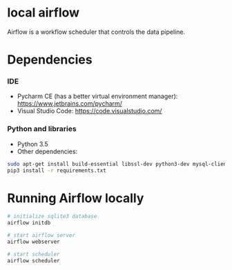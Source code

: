 # local airflow
Airflow is a workflow scheduler that controls the data pipeline.


# Dependencies
### IDE
- Pycharm CE (has a better virtual environment manager): https://www.jetbrains.com/pycharm/
- Visual Studio Code: https://code.visualstudio.com/

### Python and libraries
- Python 3.5
- Other dependencies:
```bash
sudo apt-get install build-essential libssl-dev python3-dev mysql-client libmysqlclient-dev
pip3 install -r requirements.txt
```

# Running Airflow locally
```bash
# initialize sqlite3 database
airflow initdb

# start airflow server
airflow webserver

# start scheduler
airflow scheduler
```
